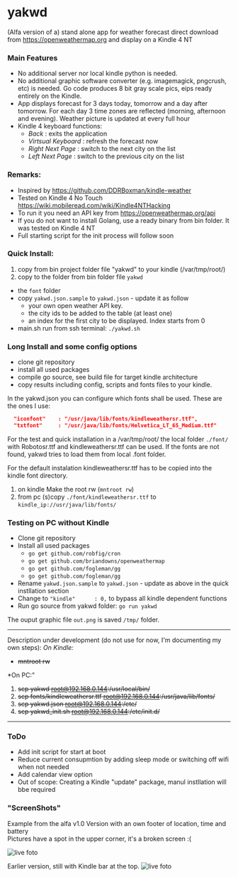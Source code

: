 # yakwd #

(Alfa version of a) stand alone app for weather forecast direct download from https://openweathermap.org and display on a Kindle 4 NT<br>

### Main Features
+ No additional server nor local kindle python is needed.
+ No additional graphic software converter (e.g. imagemagick, pngcrush, etc) is needed. Go code produces 8 bit gray scale pics, eips ready entirely on the Kindle.
+ App displays forecast for 3 days today, tomorrow and a day after tomorrow. For each day 3 time zones are reflected (morning, afternoon and evening). Weather picture is updated at every full hour
+ Kindle 4 keyboard functions:
  + _Back_ : exits the application
  + _Virtsual Keyboard_ : refresh the forecast now
  + _Right Next Page_ : switch to the next city on the list
  + _Left Next Page_ : switch to the previous city on the list

### Remarks:

* Inspired by https://github.com/DDRBoxman/kindle-weather
* Tested on Kindle 4 No Touch https://wiki.mobileread.com/wiki/Kindle4NTHacking
* To run it you need an API key from https://openweathermap.org/api
* If you do not want to install Golang, use a ready binary from bin folder. It was tested on Kindle 4 NT
* Full starting script for the init process will follow soon

### Quick Install:

1) copy from bin project folder file "yakwd" to your kindle (/var/tmp/root/)
2) copy to the folder from bin folder file `yakwd`
* the `font` folder
* copy `yakwd.json.sample` to `yakwd.json` - update it as follow
  * your own open weather API key. 
  * the city ids to be added to the table (at least one) 
  * an index for the first city to be displayed. Index starts from 0
* main.sh 
run from ssh terminal: `./yakwd.sh`

### Long Install and some config options

* clone git repository
* install all used packages
* compile go source, see build file for target kindle architecture
* copy results including config, scripts and fonts files to your kindle.

In the yakwd.json you can configure which fonts shall be used. These are the ones I use:
```json
  "iconfont"    : "/usr/java/lib/fonts/kindleweathersr.ttf",
  "txtfont"     : "/usr/java/lib/fonts/Helvetica_LT_65_Medium.ttf" 
```
For the test and quick installation in a /var/tmp/root/ the local folder `./font/` with Robotosr.ttf and kindleweathersr.ttf can be used. If the fonts are not found, yakwd tries to load them from local .font folder.

For the default instalation kindleweathersr.ttf has to be copied into the kindle font directory. <BR>
1. on kindle Make the root rw (`mntroot rw`)
2. from pc (s)copy `./font/kindleweathersr.ttf` to `kindle_ip://usr/java/lib/fonts/`

### Testing on PC without Kindle
* Clone git repository
* Install all used packages
  * `go get github.com/robfig/cron`
  * `go get github.com/briandowns/openweathermap`
  * `go get github.com/fogleman/gg`
  * `go get github.com/fogleman/gg`
* Rename `yakwd.json.sample` to `yakwd.json` - update as above in the quick instllation section
* Change to `"kindle"      : 0,` to bypass all kindle dependent functions
* Run go source from yakwd folder: `go run yakwd`

The ouput graphic file `out.png` is saved `/tmp/`  folder.


****

Description under development (do not use for now, I'm documenting my own steps):
*On Kindle:*
+ ~~mntroot rw~~

*On PC:"
1. ~~scp yakwd root@192.168.0.144:/usr/local/bin/~~
2. ~~scp fonts/kindleweathersr.ttf root@192.168.0.144:/usr/java/lib/fonts/~~
3. ~~scp yakwd.json root@192.168.0.144:/etc/~~
4. ~~scp yakwd_init.sh root@192.168.0.144:/etc/init.d/~~

****


### ToDo

* Add init script for start at boot
* Reduce current consupmtion by adding sleep mode or switching off wifi when not needed
* Add calendar view option
* Out of scope: Creating a Kindle "update" package, manul instllation will bbe required


### "ScreenShots"

Example from the alfa v1.0 Version with an own footer of location, time and battery<br>
Pictures have a spot in the upper corner, it's a broken screen :(

![live foto](https://github.com/petervflocke/yakwd/blob/master/Docs/kindle-live.jpg)
<br>

Earlier version, still with Kindle bar at the top.
![live foto](https://github.com/petervflocke/yakwd/blob/master/Docs/kindle-live-2.jpg)
